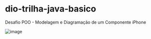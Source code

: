 # dio-trilha-java-basico
Desafio POO - Modelagem e Diagramação de um Componente iPhone

![image](https://github.com/user-attachments/assets/0be5d7e0-4dcb-450a-a6cc-7486125730ad)
